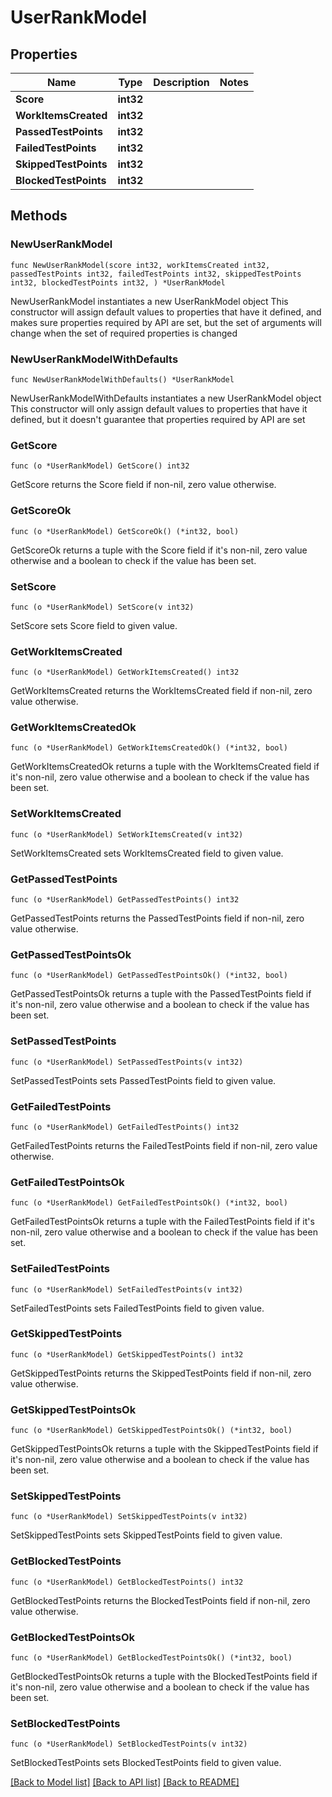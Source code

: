 # UserRankModel

## Properties

Name | Type | Description | Notes
------------ | ------------- | ------------- | -------------
**Score** | **int32** |  | 
**WorkItemsCreated** | **int32** |  | 
**PassedTestPoints** | **int32** |  | 
**FailedTestPoints** | **int32** |  | 
**SkippedTestPoints** | **int32** |  | 
**BlockedTestPoints** | **int32** |  | 

## Methods

### NewUserRankModel

`func NewUserRankModel(score int32, workItemsCreated int32, passedTestPoints int32, failedTestPoints int32, skippedTestPoints int32, blockedTestPoints int32, ) *UserRankModel`

NewUserRankModel instantiates a new UserRankModel object
This constructor will assign default values to properties that have it defined,
and makes sure properties required by API are set, but the set of arguments
will change when the set of required properties is changed

### NewUserRankModelWithDefaults

`func NewUserRankModelWithDefaults() *UserRankModel`

NewUserRankModelWithDefaults instantiates a new UserRankModel object
This constructor will only assign default values to properties that have it defined,
but it doesn't guarantee that properties required by API are set

### GetScore

`func (o *UserRankModel) GetScore() int32`

GetScore returns the Score field if non-nil, zero value otherwise.

### GetScoreOk

`func (o *UserRankModel) GetScoreOk() (*int32, bool)`

GetScoreOk returns a tuple with the Score field if it's non-nil, zero value otherwise
and a boolean to check if the value has been set.

### SetScore

`func (o *UserRankModel) SetScore(v int32)`

SetScore sets Score field to given value.


### GetWorkItemsCreated

`func (o *UserRankModel) GetWorkItemsCreated() int32`

GetWorkItemsCreated returns the WorkItemsCreated field if non-nil, zero value otherwise.

### GetWorkItemsCreatedOk

`func (o *UserRankModel) GetWorkItemsCreatedOk() (*int32, bool)`

GetWorkItemsCreatedOk returns a tuple with the WorkItemsCreated field if it's non-nil, zero value otherwise
and a boolean to check if the value has been set.

### SetWorkItemsCreated

`func (o *UserRankModel) SetWorkItemsCreated(v int32)`

SetWorkItemsCreated sets WorkItemsCreated field to given value.


### GetPassedTestPoints

`func (o *UserRankModel) GetPassedTestPoints() int32`

GetPassedTestPoints returns the PassedTestPoints field if non-nil, zero value otherwise.

### GetPassedTestPointsOk

`func (o *UserRankModel) GetPassedTestPointsOk() (*int32, bool)`

GetPassedTestPointsOk returns a tuple with the PassedTestPoints field if it's non-nil, zero value otherwise
and a boolean to check if the value has been set.

### SetPassedTestPoints

`func (o *UserRankModel) SetPassedTestPoints(v int32)`

SetPassedTestPoints sets PassedTestPoints field to given value.


### GetFailedTestPoints

`func (o *UserRankModel) GetFailedTestPoints() int32`

GetFailedTestPoints returns the FailedTestPoints field if non-nil, zero value otherwise.

### GetFailedTestPointsOk

`func (o *UserRankModel) GetFailedTestPointsOk() (*int32, bool)`

GetFailedTestPointsOk returns a tuple with the FailedTestPoints field if it's non-nil, zero value otherwise
and a boolean to check if the value has been set.

### SetFailedTestPoints

`func (o *UserRankModel) SetFailedTestPoints(v int32)`

SetFailedTestPoints sets FailedTestPoints field to given value.


### GetSkippedTestPoints

`func (o *UserRankModel) GetSkippedTestPoints() int32`

GetSkippedTestPoints returns the SkippedTestPoints field if non-nil, zero value otherwise.

### GetSkippedTestPointsOk

`func (o *UserRankModel) GetSkippedTestPointsOk() (*int32, bool)`

GetSkippedTestPointsOk returns a tuple with the SkippedTestPoints field if it's non-nil, zero value otherwise
and a boolean to check if the value has been set.

### SetSkippedTestPoints

`func (o *UserRankModel) SetSkippedTestPoints(v int32)`

SetSkippedTestPoints sets SkippedTestPoints field to given value.


### GetBlockedTestPoints

`func (o *UserRankModel) GetBlockedTestPoints() int32`

GetBlockedTestPoints returns the BlockedTestPoints field if non-nil, zero value otherwise.

### GetBlockedTestPointsOk

`func (o *UserRankModel) GetBlockedTestPointsOk() (*int32, bool)`

GetBlockedTestPointsOk returns a tuple with the BlockedTestPoints field if it's non-nil, zero value otherwise
and a boolean to check if the value has been set.

### SetBlockedTestPoints

`func (o *UserRankModel) SetBlockedTestPoints(v int32)`

SetBlockedTestPoints sets BlockedTestPoints field to given value.



[[Back to Model list]](../README.md#documentation-for-models) [[Back to API list]](../README.md#documentation-for-api-endpoints) [[Back to README]](../README.md)


